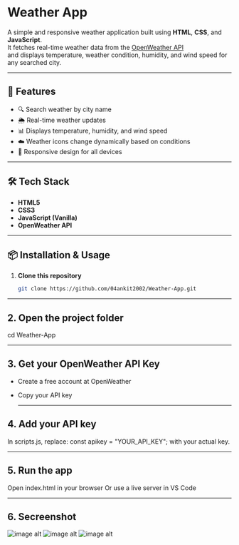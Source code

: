# Weather App

A simple and responsive weather application built using **HTML**, **CSS**, and **JavaScript**.  
It fetches real-time weather data from the [OpenWeather API](https://openweathermap.org/)  
and displays temperature, weather condition, humidity, and wind speed for any searched city.

---

## 🌟 Features
- 🔍 Search weather by city name
- 🌦 Real-time weather updates
- 📊 Displays temperature, humidity, and wind speed
- ☁️ Weather icons change dynamically based on conditions
- 📱 Responsive design for all devices

---

## 🛠️ Tech Stack
- **HTML5**  
- **CSS3**  
- **JavaScript (Vanilla)**  
- **OpenWeather API**  

---

## 📦 Installation & Usage
1. **Clone this repository**
   ```bash
   git clone https://github.com/04ankit2002/Weather-App.git

---

## 2. Open the project folder
cd Weather-App

---

## 3. Get your OpenWeather API Key
 - Create a free account at OpenWeather
 - Copy your API key

   ---

## 4. Add your API key
In scripts.js, replace:
const apikey = "YOUR_API_KEY";
with your actual key.

---

## 5. Run the app
Open index.html in your browser
Or use a live server in VS Code

---
## 6. Secreenshot
![image alt](https://github.com/04ankit2002/Weather-App/blob/6b3b69193fec5448c7356b9dab14f4aa76d34e41/Screenshots/Screenshot%201.png)
![image alt](https://github.com/04ankit2002/Weather-App/blob/e8cd0dca2fb12e1c902fc870bc1f5ebe43eccb1a/Screenshots/Screenshot%202.png)
![image alt](https://github.com/04ankit2002/Weather-App/blob/e8cd0dca2fb12e1c902fc870bc1f5ebe43eccb1a/Screenshots/Screenshot%203.png)
